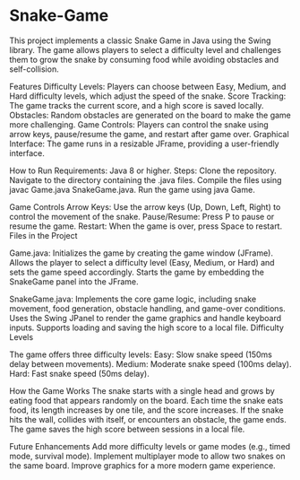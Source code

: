 # Snake-Game
This project implements a classic Snake Game in Java using the Swing library. The game allows players to select a difficulty level and challenges them to grow the snake by consuming food while avoiding obstacles and self-collision.

Features
Difficulty Levels: Players can choose between Easy, Medium, and Hard difficulty levels, which adjust the speed of the snake.
Score Tracking: The game tracks the current score, and a high score is saved locally.
Obstacles: Random obstacles are generated on the board to make the game more challenging.
Game Controls: Players can control the snake using arrow keys, pause/resume the game, and restart after game over.
Graphical Interface: The game runs in a resizable JFrame, providing a user-friendly interface.

How to Run
Requirements: Java 8 or higher.
Steps:
Clone the repository.
Navigate to the directory containing the .java files.
Compile the files using javac Game.java SnakeGame.java.
Run the game using java Game.

Game Controls
Arrow Keys: Use the arrow keys (Up, Down, Left, Right) to control the movement of the snake.
Pause/Resume: Press P to pause or resume the game.
Restart: When the game is over, press Space to restart.
Files in the Project

Game.java:
Initializes the game by creating the game window (JFrame).
Allows the player to select a difficulty level (Easy, Medium, or Hard) and sets the game speed accordingly.
Starts the game by embedding the SnakeGame panel into the JFrame.

SnakeGame.java:
Implements the core game logic, including snake movement, food generation, obstacle handling, and game-over conditions.
Uses the Swing JPanel to render the game graphics and handle keyboard inputs.
Supports loading and saving the high score to a local file.
Difficulty Levels

The game offers three difficulty levels:
Easy: Slow snake speed (150ms delay between movements).
Medium: Moderate snake speed (100ms delay).
Hard: Fast snake speed (50ms delay).

How the Game Works
The snake starts with a single head and grows by eating food that appears randomly on the board.
Each time the snake eats food, its length increases by one tile, and the score increases.
If the snake hits the wall, collides with itself, or encounters an obstacle, the game ends.
The game saves the high score between sessions in a local file.

Future Enhancements
Add more difficulty levels or game modes (e.g., timed mode, survival mode).
Implement multiplayer mode to allow two snakes on the same board.
Improve graphics for a more modern game experience.

